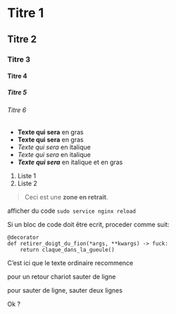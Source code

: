 #  Titre 1
## Titre 2
###  Titre 3
#### Titre 4
#####  Titre 5
###### Titre 6

- **Texte qui sera** en gras
- __Texte qui sera__  en gras
- *Texte qui sera* en italique
- _Texte qui sera_ en italique
- ***Texte qui sera*** en italique et en gras

1. Liste 1
2. Liste 2

>Ceci est une **zone en retrait**.
>

afficher du code `sudo service nginx reload`

Si un bloc de code doit être ecrit, proceder comme suit:

    @decorator
    def retirer_doigt_du_fion(*args, **kwargs) -> fuck:
        return claque_dans_la_gueule()

C’est ici que le texte ordinaire recommence

pour un retour chariot sauter de ligne

pour sauter de ligne, sauter deux lignes


Ok ?